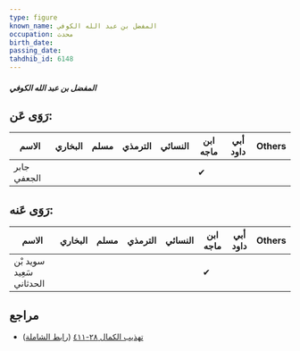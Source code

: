 ```yaml
---
type: figure
known_name: المفضل بن عبد الله الكوفي
occupation: محدث
birth_date:
passing_date:
tahdhib_id: 6148
---
```

##### المفضل بن عبد الله الكوفي

## رَوَى عَن:
| الاسم       | البخاري | مسلم | الترمذي | النسائي | ابن ماجه | أبي داود | Others |
| ----------- | ------- | ---- | ------- | ------- | -------- | -------- | ------ |
| جابر الجعفي |         |      |         |         | ✔        |          |        |
## رَوَى عَنه:
| الاسم                    | البخاري | مسلم | الترمذي | النسائي | ابن ماجه | أبي داود | Others |
| ------------------------ | ------- | ---- | ------- | ------- | -------- | -------- | ------ |
| سويد بْن سَعِيد الحدثاني |         |      |         |         | ✔        |          |        |
## مراجع
- [تهذيب الكمال ٢٨-٤١١](obsidian://open?vault=Tahdhib-al-Kamal&file=Figures/٦١٤٨-المفضل%20بن%20عبد%20الله%20الكوفي) ([رابط الشاملة](https://shamela.ws/book/3722/15386))